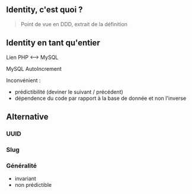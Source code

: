 ## Identity, c'est quoi ?
> Point de vue en DDD, extrait de la définition

## Identity en tant qu'entier

Lien PHP <--> MySQL

MySQL AutoIncrement

Inconvénient :
- prédictibilité (deviner le suivant / précédent)
- dépendence du code par rapport à la base de donnée et non l'inverse

## Alternative

### UUID

### Slug

### Généralité

- invariant
- non prédictible
